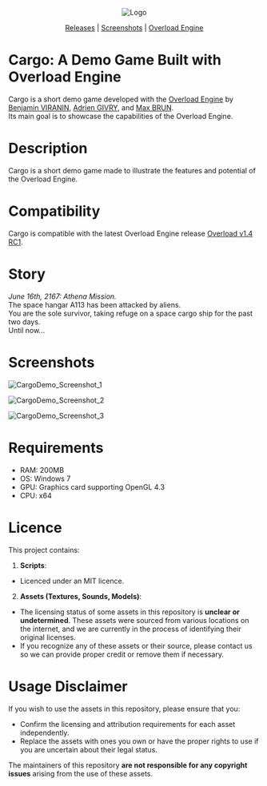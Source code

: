 <p align="center" style="margin-bottom: 0;">
  <img src="https://github.com/user-attachments/assets/ac1383d9-8194-4b6c-9702-dfafb9c96729" alt="Logo" />
</p>

<p align="center">
  <a href="https://github.com/Overload-Technologies/Cargo-Demo/releases">Releases</a> |
  <a href="#screenshots">Screenshots</a> |
  <a href="https://github.com/Overload-Technologies/Overload">Overload Engine</a>
<br/>

# Cargo: A Demo Game Built with Overload Engine

Cargo is a short demo game developed with the [Overload Engine](https://github.com/adriengivry/Overload/) by [Benjamin VIRANIN](https://github.com/BenjaminViranin), [Adrien GIVRY](https://github.com/adriengivry), and [Max BRUN](https://github.com/maxbrundev).  
Its main goal is to showcase the capabilities of the Overload Engine.

# Description
Cargo is a short demo game made to illustrate the features and potential of the Overload Engine.

# Compatibility
Cargo is compatible with the latest Overload Engine release [Overload v1.4 RC1](https://github.com/adriengivry/Overload/releases/tag/v1.4-RC1).

# Story
*June 16th, 2167: Athena Mission.*  
The space hangar A113 has been attacked by aliens.  
You are the sole survivor, taking refuge on a space cargo ship for the past two days.  
Until now...

# Screenshots
![CargoDemo_Screenshot_1](https://github.com/user-attachments/assets/f7aa6ede-114d-4a00-a99d-8c0b2f31923f)

![CargoDemo_Screenshot_2](https://github.com/user-attachments/assets/f78498d2-0c67-425b-9111-6cd2db9e7fa1)

![CargoDemo_Screenshot_3](https://github.com/user-attachments/assets/ca2c0b2f-10f2-4bf0-9109-9a4b49f86f43)

# Requirements
- RAM: 200MB
- OS: Windows 7
- GPU: Graphics card supporting OpenGL 4.3
- CPU: x64

# Licence
This project contains:
1. **Scripts**:
- Licenced under an MIT licence.

2. **Assets (Textures, Sounds, Models)**:  
- The licensing status of some assets in this repository is **unclear or undetermined**. These assets were sourced from various locations on the internet, and we are currently in the process of identifying their original licenses.
- If you recognize any of these assets or their source, please contact us so we can provide proper credit or remove them if necessary.  

# Usage Disclaimer
If you wish to use the assets in this repository, please ensure that you:
- Confirm the licensing and attribution requirements for each asset independently.
- Replace the assets with ones you own or have the proper rights to use if you are uncertain about their legal status.

The maintainers of this repository **are not responsible for any copyright issues** arising from the use of these assets.